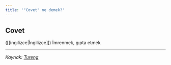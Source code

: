 ```yaml
---
title: '"Covet" ne demek?'
---
```


## Covet
([[ingilizce|İngilizce]]) İmrenmek, gıpta etmek

---
*Kaynak: [Tureng](https://tureng.com/de/turkisch-englisch/covet)*